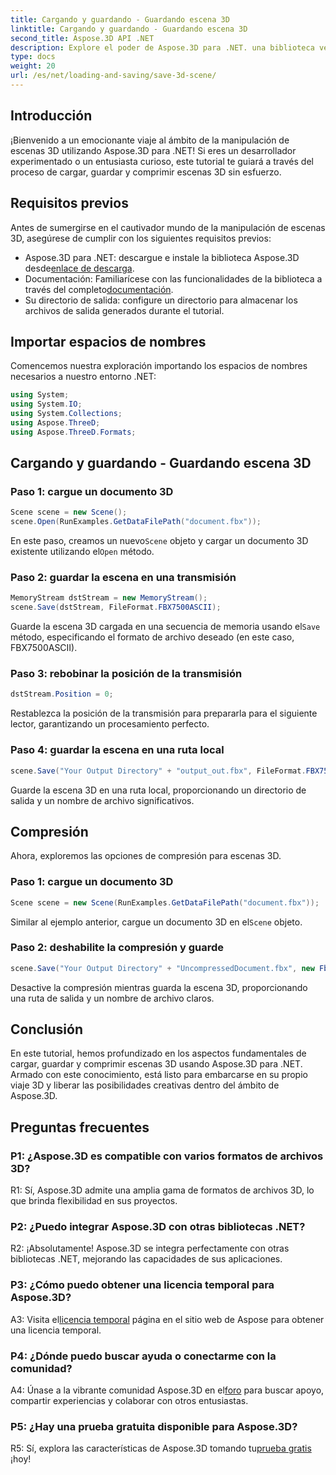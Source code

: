 ```yaml
---
title: Cargando y guardando - Guardando escena 3D
linktitle: Cargando y guardando - Guardando escena 3D
second_title: Aspose.3D API .NET
description: Explore el poder de Aspose.3D para .NET. una biblioteca versátil para una manipulación perfecta de escenas 3D. Cargue, guarde y comprima sin esfuerzo.
type: docs
weight: 20
url: /es/net/loading-and-saving/save-3d-scene/
---
```

## Introducción

¡Bienvenido a un emocionante viaje al ámbito de la manipulación de escenas 3D utilizando Aspose.3D para .NET! Si eres un desarrollador experimentado o un entusiasta curioso, este tutorial te guiará a través del proceso de cargar, guardar y comprimir escenas 3D sin esfuerzo.

## Requisitos previos

Antes de sumergirse en el cautivador mundo de la manipulación de escenas 3D, asegúrese de cumplir con los siguientes requisitos previos:

-  Aspose.3D para .NET: descargue e instale la biblioteca Aspose.3D desde[enlace de descarga](https://releases.aspose.com/3d/net/).
-  Documentación: Familiarícese con las funcionalidades de la biblioteca a través del completo[documentación](https://reference.aspose.com/3d/net/).
- Su directorio de salida: configure un directorio para almacenar los archivos de salida generados durante el tutorial.

## Importar espacios de nombres

Comencemos nuestra exploración importando los espacios de nombres necesarios a nuestro entorno .NET:

```csharp
using System;
using System.IO;
using System.Collections;
using Aspose.ThreeD;
using Aspose.ThreeD.Formats;
```

## Cargando y guardando - Guardando escena 3D

### Paso 1: cargue un documento 3D

```csharp
Scene scene = new Scene();
scene.Open(RunExamples.GetDataFilePath("document.fbx"));
```

 En este paso, creamos un nuevo`Scene` objeto y cargar un documento 3D existente utilizando el`Open` método.

### Paso 2: guardar la escena en una transmisión

```csharp
MemoryStream dstStream = new MemoryStream();
scene.Save(dstStream, FileFormat.FBX7500ASCII);
```

Guarde la escena 3D cargada en una secuencia de memoria usando el`Save` método, especificando el formato de archivo deseado (en este caso, FBX7500ASCII).

### Paso 3: rebobinar la posición de la transmisión

```csharp
dstStream.Position = 0;
```

Restablezca la posición de la transmisión para prepararla para el siguiente lector, garantizando un procesamiento perfecto.

### Paso 4: guardar la escena en una ruta local

```csharp
scene.Save("Your Output Directory" + "output_out.fbx", FileFormat.FBX7500ASCII);
```

Guarde la escena 3D en una ruta local, proporcionando un directorio de salida y un nombre de archivo significativos.

## Compresión

Ahora, exploremos las opciones de compresión para escenas 3D.

### Paso 1: cargue un documento 3D

```csharp
Scene scene = new Scene(RunExamples.GetDataFilePath("document.fbx"));
```

 Similar al ejemplo anterior, cargue un documento 3D en el`Scene` objeto.

### Paso 2: deshabilite la compresión y guarde

```csharp
scene.Save("Your Output Directory" + "UncompressedDocument.fbx", new FbxSaveOptions(FileFormat.FBX7500ASCII) { EnableCompression = false });
```

Desactive la compresión mientras guarda la escena 3D, proporcionando una ruta de salida y un nombre de archivo claros.

## Conclusión

En este tutorial, hemos profundizado en los aspectos fundamentales de cargar, guardar y comprimir escenas 3D usando Aspose.3D para .NET. Armado con este conocimiento, está listo para embarcarse en su propio viaje 3D y liberar las posibilidades creativas dentro del ámbito de Aspose.3D.

## Preguntas frecuentes

### P1: ¿Aspose.3D es compatible con varios formatos de archivos 3D?

R1: Sí, Aspose.3D admite una amplia gama de formatos de archivos 3D, lo que brinda flexibilidad en sus proyectos.

### P2: ¿Puedo integrar Aspose.3D con otras bibliotecas .NET?

R2: ¡Absolutamente! Aspose.3D se integra perfectamente con otras bibliotecas .NET, mejorando las capacidades de sus aplicaciones.

### P3: ¿Cómo puedo obtener una licencia temporal para Aspose.3D?

 A3: Visita el[licencia temporal](https://purchase.aspose.com/temporary-license/) página en el sitio web de Aspose para obtener una licencia temporal.

### P4: ¿Dónde puedo buscar ayuda o conectarme con la comunidad?

 A4: Únase a la vibrante comunidad Aspose.3D en el[foro](https://forum.aspose.com/c/3d/18) para buscar apoyo, compartir experiencias y colaborar con otros entusiastas.

### P5: ¿Hay una prueba gratuita disponible para Aspose.3D?

 R5: Sí, explora las características de Aspose.3D tomando tu[prueba gratis](https://releases.aspose.com/) ¡hoy!